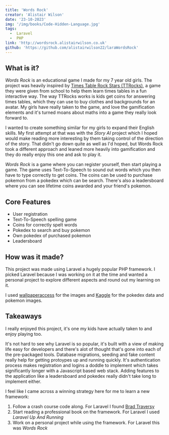 ```yaml
---
title: 'Words Rock'
creator: 'Alistair Wilson'
date: '23-10-2023'
img: '/img/books/Code-Hidden-Language.jpg'
tags:
  -  Laravel
  -  PHP
link: 'http://wordsrock.alistairwilson.co.uk'
github: 'https://github.com/alistairwilson22/laraWordsRock'
---
```


## What is it?

*Words Rock* is an educational game I made for my 7 year old girls. The project was heavily inspired by [Times Table Rock Stars (TTRocks)](https://ttrockstars.com/), a game they were given from school to help them learn times tables in a fun interactive way. The way TTRocks works is kids get coins for answering times tables, which they can use to buy clothes and backgrounds for an avatar. My girls have really taken to the game, and love the gamification elements and it's turned moans about maths into a game they really look forward to.

I wanted to create something similar for my girls to expand their English skills. My first attempt at that was with the *Story AI* project which I hoped would make reading more interesting by them taking control of the direction of the story. That didn't go down quite as well as I'd hoped, but Words Rock took a different approach and leaned more heavily into gamification and they do really enjoy this one and ask to play it.

*Words Rock* is a game where you can register yourself, then start playing a game. The game uses Text-To-Speech to sound out words which you then have to type correctly to get coins. The coins can be used to purchase pokemon from a pokedex which can be search. There's also a leadersboard where you can see lifetime coins awarded and your friend's pokemon.

## Core Features

- User registration
- Text-To-Speech spelling game
- Coins for correctly spelt words
- Pokedex to search and buy pokemon
- Own pokedex of purchased pokemon
- Leadersboard

## How was it made?  

This project was made using Laravel a hugely popular PHP framework. I picked Laravel because I was working on it at the time and wanted a personal project to explore different aspects and round out my learning on it. 

I used [wallpaperaccess](https://wallpaperaccess.com/) for the images and [Kaggle](https://www.kaggle.com) for the pokedex data and pokemon images.

## Takeaways  

I really enjoyed this project, it's one my kids have actually taken to and enjoy playing too.

It's not hard to see why Laravel is so popular, it's built with a view of making life easy for developers and there's alot of thought that's gone into each of the pre-packaged tools. Database migrations, seeding and fake content really help for getting protoypes up and running quickly. It's authentication process makes registration and logins a doddle to implement which takes significantly longer with a Javascript based web stack. Adding features to the application like a leadersboard and pokedex really didn't take long to implement either.

I feel like I came across a winning strategy here for me to learn a new framework:
1. Follow a crash course code along. For Laravel I found [Brad Traversy](https://www.youtube.com/watch?v=MYyJ4PuL4pY)  
2. Start reading a professional book on the framework. For Laravel I used *Laravel Up And Running*  
3. Work on a personal project while using the framework. For Laravel this was *Words Rock*
